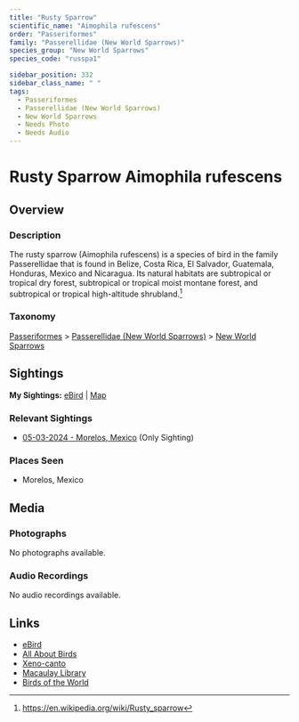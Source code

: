 ```yaml
---
title: "Rusty Sparrow"
scientific_name: "Aimophila rufescens"
order: "Passeriformes"
family: "Passerellidae (New World Sparrows)"
species_group: "New World Sparrows"
species_code: "russpa1"

sidebar_position: 332
sidebar_class_name: " "
tags: 
  - Passeriformes
  - Passerellidae (New World Sparrows)
  - New World Sparrows
  - Needs Photo
  - Needs Audio
---
```


# Rusty Sparrow <span className='sci_name'>Aimophila rufescens</span>

## Overview

### Description
The rusty sparrow (Aimophila rufescens) is a species of bird in the family Passerellidae that is found in Belize, Costa Rica, El Salvador, Guatemala, Honduras, Mexico and Nicaragua. Its natural habitats are subtropical or tropical dry forest, subtropical or tropical moist montane forest, and subtropical or tropical high-altitude shrubland.[^1]

[^1]: https://en.wikipedia.org/wiki/Rusty_sparrow

### Taxonomy
[Passeriformes](/tags/passeriformes) > [Passerellidae (New World Sparrows)](/tags/passerellidae-new-world-sparrows) > [New World Sparrows](/tags/new-world-sparrows)


## Sightings

**My Sightings:** [eBird](https://ebird.org/lifelist?r=world&time=life&spp=russpa1) | [Map](/map?species_code=russpa1)

### Relevant Sightings

* [05-03-2024 - Morelos, Mexico](https://ebird.org/checklist/S171768235) (Only Sighting)

### Places Seen

* Morelos, Mexico



## Media
### Photographs
No photographs available.

### Audio Recordings
No audio recordings available.

## Links
* [eBird](https://ebird.org/species/russpa1) 
* [All About Birds](https://www.allaboutbirds.org/guide/russpa1) 
* [Xeno-canto](https://www.xeno-canto.org/species/aimophila-rufescens) 
* [Macaulay Library](https://search.macaulaylibrary.org/catalog?taxonCode=russpa1&sort=rating_rank_desc)
* [Birds of the World](https://birdsoftheworld.org/bow/species/russpa1)
